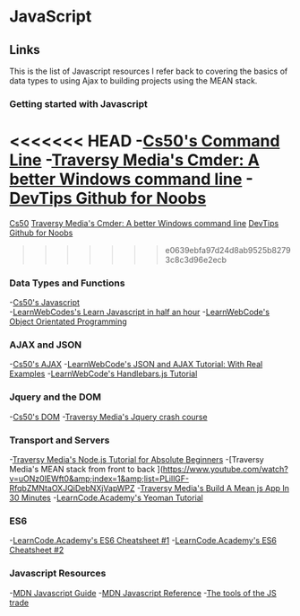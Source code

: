 # JavaScript

## Links
This is the list of Javascript resources I refer back to covering the basics of data types to using Ajax to building projects using the MEAN stack.

### Getting started with Javascript
<<<<<<< HEAD
-[Cs50's Command Line](https://www.youtube.com/watch?v=poT5Yd0Ag8I)
-[Traversy Media's Cmder: A better Windows command line](https://www.youtube.com/watch?v=Xm790AkFeK4)
-[DevTips Github for Noobs](https://www.youtube.com/watch?v=JPKOESR1k04)
=======

[Cs50](https://www.youtube.com/watch?v=poT5Yd0Ag8I)
[Traversy Media's Cmder: A better Windows command line](https://www.youtube.com/watch?v=Xm790AkFeK4)
[DevTips Github for Noobs](https://www.youtube.com/watch?v=JPKOESR1k04)
>>>>>>> e0639ebfa97d24d8ab9525b82793c8c3d96e2ecb

### Data Types and Functions
-[Cs50's Javascript](https://www.youtube.com/watch?v=ZyXuwTTKKM0)  
-[LearnWebCodes's Learn Javascript in half an hour](https://youtu.be/zPHerhks2Vg?t=10s)
-[LearnWebCode's Object Orientated Programming](https://youtu.be/rlLuL3jYLvA)

### AJAX and JSON
-[Cs50's AJAX](https://youtu.be/FtefVGIgAfA)
-[LearnWebCode's JSON and AJAX Tutorial: With Real Examples](https://youtu.be/rJesac0_Ftw)
-[LearnWebCode's Handlebars.js Tutorial](https://youtu.be/wSNa5b1mS5Y)

### Jquery and the DOM
-[Cs50's DOM](https://youtu.be/pkcDcIhVM30)
-[Traversy Media's Jquery crash course](https://www.youtube.com/playlist?list=PLillGF-RfqbYJVXBgZ_nA7FTAAEpp_IAc)

### Transport and Servers
-[Traversy Media's Node.js Tutorial for Absolute Beginners](https://youtu.be/U8XF6AFGqlc)
-[Traversy Media's MEAN stack from front to back ](https://www.youtube.com/watch?v=uONz0lEWft0&amp;index=1&amp;list=PLillGF-RfqbZMNtaOXJQiDebNXjVapWPZ
-[Traversy Media's Build A Mean js App In 30 Minutes](https://youtu.be/a-dn6k6Frq4)
-[LearnCode.Academy's Yeoman Tutorial](https://youtu.be/gKiaLSJW5xI)

### ES6
-[LearnCode.Academy's ES6 Cheatsheet #1](https://youtu.be/AfWYO8t7ed4)
-[LearnCode.Academy's ES6 Cheatsheet #2](https://youtu.be/LmL0Gh193M0)

### Javascript Resources
-[MDN Javascript Guide](https://developer.mozilla.org/en-US/docs/Web/JavaScript/Guide)
-[MDN Javascript Reference](https://developer.mozilla.org/en-US/docs/Web/JavaScript/Reference)
-[The tools of the JS trade](https://dev.to/kayis/the-tools-of-the-js-trade)
